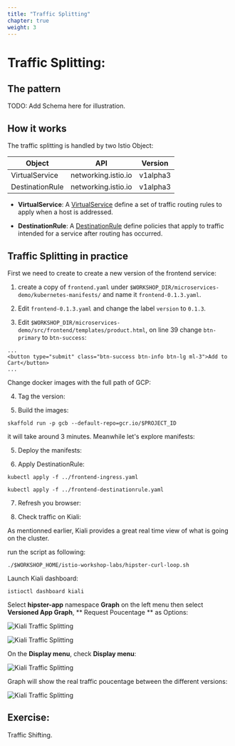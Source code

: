 ```yaml
---
title: "Traffic Splitting"
chapter: true
weight: 3
---
```

# Traffic Splitting:


## The pattern

TODO: Add Schema here for illustration.

## How it works

The traffic splitting is handled by two Istio Object:


| Object           | API                 | Version    |
| -----------------| --------------------|----------- |
| VirtualService   | networking.istio.io | v1alpha3   |
| DestinationRule  | networking.istio.io | v1alpha3   |

- **VirtualService**: A [VirtualService](https://istio.io/docs/reference/config/networking/v1alpha3/virtual-service/) define a set of traffic routing rules to apply when a host is addressed.

- **DestinationRule**: A [DestinationRule](https://istio.io/docs/reference/config/networking/v1alpha3/destination-rule/) define policies that apply to traffic intended for a service after routing has occurred.


## Traffic Splitting in practice


First we need to create to create a new version of the frontend service:

1. create a copy of `frontend.yaml` under `$WORKSHOP_DIR/microservices-demo/kubernetes-manifests/` and name it `frontend-0.1.3.yaml`.

2. Edit `frontend-0.1.3.yaml` and change the label `version` to `0.1.3`.

3. Edit `$WORKSHOP_DIR/microservices-demo/src/frontend/templates/product.html`, on line 39 change `btn-primary` to `btn-success`:

```
...
<button type="submit" class="btn-success btn-info btn-lg ml-3">Add to Cart</button>
...
```



Change docker images with the full path of GCP:

4. Tag the version:



4. Build the images:

```
skaffold run -p gcb --default-repo=gcr.io/$PROJECT_ID
```
it will take around 3 minutes.
Meanwhile let's explore manifests:


5. Deploy  the manifests:


6. Apply DestinationRule:


```
kubectl apply -f ../frontend-ingress.yaml
```

```
kubectl apply -f ../frontend-destinationrule.yaml
```
7. Refresh you browser:



8. Check traffic on Kiali:

As mentionned earlier, Kiali provides a great real time view of what is going on the cluster.

run the script as following:

```
./$WORKSHOP_HOME/istio-workshop-labs/hipster-curl-loop.sh
```


Launch Kiali dashboard:
```
istioctl dashboard kiali
```
Select **hipster-app** namespace **Graph** on the left menu then select **Versioned App Graph**, ** Request Poucentage ** as Options:

![Kiali Traffic Splitting](/images/kiali-traffic-splitting-1.png?width=30pc)

![Kiali Traffic Splitting](/images/kiali-traffic-splitting-2.png?width=30pc)

On the **Display menu**, check  **Display menu**:

![Kiali Traffic Splitting](/images/kiali-traffic-splitting-3.png?width=10pc)

Graph will show the real traffic poucentage between the different versions:

![Kiali Traffic Splitting](/images/kiali-traffic-splitting-4.png?width=50pc)



## Exercise:
Traffic Shifting.
